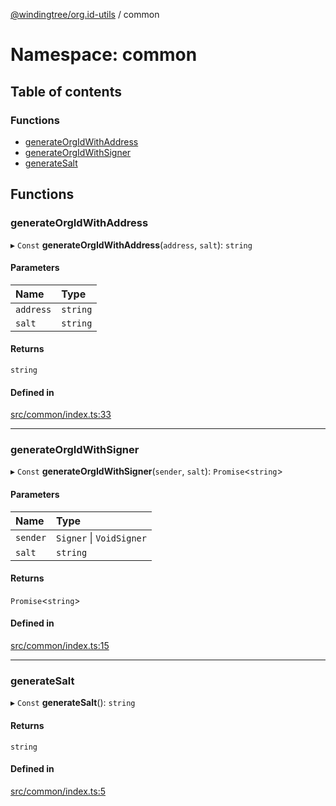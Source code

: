[@windingtree/org.id-utils](../README.md) / common

# Namespace: common

## Table of contents

### Functions

- [generateOrgIdWithAddress](common.md#generateorgidwithaddress)
- [generateOrgIdWithSigner](common.md#generateorgidwithsigner)
- [generateSalt](common.md#generatesalt)

## Functions

### generateOrgIdWithAddress

▸ `Const` **generateOrgIdWithAddress**(`address`, `salt`): `string`

#### Parameters

| Name | Type |
| :------ | :------ |
| `address` | `string` |
| `salt` | `string` |

#### Returns

`string`

#### Defined in

[src/common/index.ts:33](https://github.com/windingtree/org.id-sdk/blob/6904194/packages/utils/src/common/index.ts#L33)

___

### generateOrgIdWithSigner

▸ `Const` **generateOrgIdWithSigner**(`sender`, `salt`): `Promise`<`string`\>

#### Parameters

| Name | Type |
| :------ | :------ |
| `sender` | `Signer` \| `VoidSigner` |
| `salt` | `string` |

#### Returns

`Promise`<`string`\>

#### Defined in

[src/common/index.ts:15](https://github.com/windingtree/org.id-sdk/blob/6904194/packages/utils/src/common/index.ts#L15)

___

### generateSalt

▸ `Const` **generateSalt**(): `string`

#### Returns

`string`

#### Defined in

[src/common/index.ts:5](https://github.com/windingtree/org.id-sdk/blob/6904194/packages/utils/src/common/index.ts#L5)
